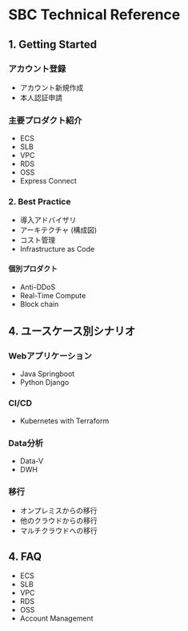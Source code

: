# SBC Technical Reference

## 1. Getting Started
### アカウント登録  
* アカウント新規作成  
* 本人認証申請

### 主要プロダクト紹介
* ECS
* SLB
* VPC
* RDS
* OSS
* Express Connect 

### 2. Best Practice
* 導入アドバイザリ
* アーキテクチャ (構成図)
* コスト管理
* Infrastructure as Code

#### 個別プロダクト
* Anti-DDoS
* Real-Time Compute
* Block chain


## 4. ユースケース別シナリオ
### Webアプリケーション
* Java Springboot
* Python Django

### CI/CD
* Kubernetes with Terraform

### Data分析
* Data-V
* DWH

###  移行
* オンプレミスからの移行
* 他のクラウドからの移行
* マルチクラウドへの移行

## 4. FAQ
* ECS
* SLB
* VPC
* RDS
* OSS
* Account Management




